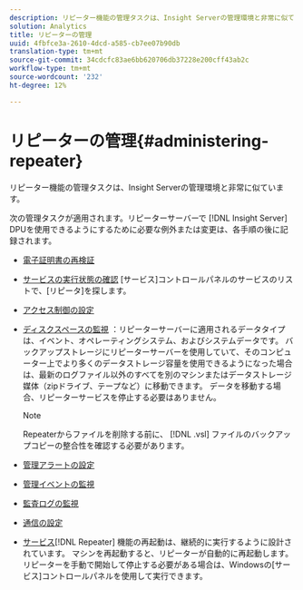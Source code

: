 ```yaml
---
description: リピーター機能の管理タスクは、Insight Serverの管理環境と非常に似ています。
solution: Analytics
title: リピーターの管理
uuid: 4fbfce3a-2610-4dcd-a585-cb7ee07b90db
translation-type: tm+mt
source-git-commit: 34cdcfc83ae6bb620706db37228e200cff43ab2c
workflow-type: tm+mt
source-wordcount: '232'
ht-degree: 12%

---
```



# リピーターの管理{#administering-repeater}

リピーター機能の管理タスクは、Insight Serverの管理環境と非常に似ています。

次の管理タスクが適用されます。リピーターサーバーで [!DNL Insight Server] DPUを使用できるようにするために必要な例外または変更は、各手順の後に記録されます。

* [電子証明書の再検証](../../../home/c-inst-svr/c-admin-inst-svr/c-reval-dgtl-cert.md#concept-f0020a6f0d6f477099b7a8f0b6e2944c)
* [サービスの実行状態の確認](../../../home/c-inst-svr/c-admin-inst-svr/c-cfrm-svc-rng.md#concept-15b046e92d254bbd95dec829abc76677) [サービス]コントロールパネルのサービスのリストで、[リピータ]を探します。

* [アクセス制御の設定](../../../home/c-inst-svr/c-admin-inst-svr/c-config-acs-ctrl/c-config-acs-ctrl.md#concept-ac385e870dbe4b57a72bf7266b60f93d)
* [ディスクスペースの監視](../../../home/c-inst-svr/c-admin-inst-svr/c-mntr-disk-spc/c-mntr-disk-spc.md#concept-a83447e44f4e47aba282328be395a0d4) ：リピーターサーバーに適用されるデータタイプは、イベント、オペレーティングシステム、およびシステムデータです。 バックアップストレージにリピーターサーバーを使用していて、そのコンピューター上でより多くのデータストレージ容量を使用できるようになった場合は、最新のログファイル以外のすべてを別のマシンまたはデータストレージ媒体（zipドライブ、テープなど）に移動できます。 データを移動する場合、リピーターサービスを停止する必要はありません。

   >[!NOTE]
   >
   >Repeaterからファイルを削除する前に、 [!DNL .vsl] ファイルのバックアップコピーの整合性を確認する必要があります。

* [管理アラートの設定](../../../home/c-inst-svr/c-admin-inst-svr/t-config-adm-alrts.md#task-0858f588da4941aa9d4952f6592681aa)
* [管理イベントの監視](../../../home/c-inst-svr/c-admin-inst-svr/t-mntr-adm-evts.md#task-4c78325b3e6e4dde8fa94c1896e19e34)
* [監査ログの監視](../../../home/c-inst-svr/c-admin-inst-svr/t-mntr-adt-lgs.md#task-5dd9830424fe440ea1369215a1aca231)
* [通信の設定](../../../home/c-inst-svr/c-admin-inst-svr/t-config-com.md#task-471305ecf7a644789a288f93c42514ec)
* [サービス](../../../home/c-inst-svr/c-admin-inst-svr/t-rest-svc.md#task-97f97f1019bc440080ab2fddfdc04c74)[!DNL Repeater] 機能の再起動は、継続的に実行するように設計されています。 マシンを再起動すると、リピーターが自動的に再起動します。 リピーターを手動で開始して停止する必要がある場合は、Windowsの[サービス]コントロールパネルを使用して実行できます。


